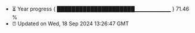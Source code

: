 - ⏳ Year progress { █████████████████████▁▁▁▁▁▁▁▁▁ } 71.46 %
- ⏰ Updated on Wed, 18 Sep 2024 13:26:47 GMT

